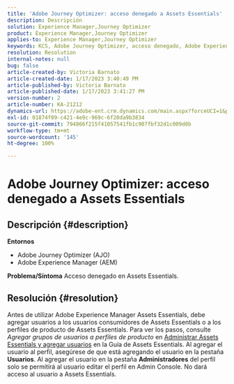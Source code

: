 ```yaml
---
title: 'Adobe Journey Optimizer: acceso denegado a Assets Essentials'
description: Descripción
solution: Experience Manager,Journey Optimizer
product: Experience Manager,Journey Optimizer
applies-to: Experience Manager,Journey Optimizer
keywords: KCS, Adobe Journey Optimizer, acceso denegado, Adobe Experience Manager, AEM, AJO, Assets Essentials, resolución de problemas
resolution: Resolution
internal-notes: null
bug: false
article-created-by: Victoria Barnato
article-created-date: 1/17/2023 3:40:49 PM
article-published-by: Victoria Barnato
article-published-date: 1/17/2023 3:41:27 PM
version-number: 2
article-number: KA-21212
dynamics-url: https://adobe-ent.crm.dynamics.com/main.aspx?forceUCI=1&pagetype=entityrecord&etn=knowledgearticle&id=cfeedd4e-7d96-ed11-aad1-6045bd006079
exl-id: 01874f09-c421-4e9c-969c-6f20da9b3834
source-git-commit: 794866f215f41057541fb1c907fbf32d1c009d8b
workflow-type: tm+mt
source-wordcount: '145'
ht-degree: 100%

---
```


# Adobe Journey Optimizer: acceso denegado a Assets Essentials

## Descripción {#description}

<b>Entornos</b>
- Adobe Journey Optimizer (AJO)
- Adobe Experience Manager (AEM)



<b>Problema/Síntoma</b>
Acceso denegado en Assets Essentials.


## Resolución {#resolution}


Antes de utilizar Adobe Experience Manager Assets Essentials, debe agregar usuarios a los usuarios consumidores de Assets Essentials o a los perfiles de producto de Assets Essentials. Para ver los pasos, consulte *Agregar grupos de usuarios a perfiles de producto* en [Administrar Assets Essentials y agregar usuarios](https://experienceleague.adobe.com/docs/experience-manager-assets-essentials/help/get-started-admins/deploy-administer.html?lang=es#add-users-to-product-profiles) en la Guía de Assets Essentials. Al agregar el usuario al perfil, asegúrese de que está agregando el usuario en la pestaña <b>Usuarios</b>. Al agregar el usuario en la pestaña <b>Administradores</b> del perfil solo se permitirá al usuario editar el perfil en Admin Console. No dará acceso al usuario a Assets Essentials.
